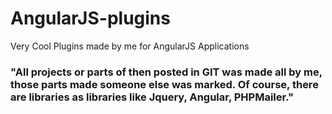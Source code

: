 # AngularJS-plugins
Very Cool Plugins made by me for AngularJS Applications

### "All projects or parts of then posted in GIT was made all by me, those parts made someone else was marked. Of course, there are libraries as libraries like Jquery, Angular, PHPMailer."
